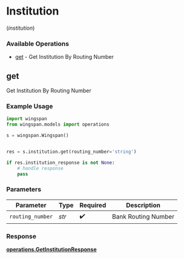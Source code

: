 # Institution
(*institution*)

### Available Operations

* [get](#get) - Get Institution By Routing Number

## get

Get Institution By Routing Number

### Example Usage

```python
import wingspan
from wingspan.models import operations

s = wingspan.Wingspan()


res = s.institution.get(routing_number='string')

if res.institution_response is not None:
    # handle response
    pass
```

### Parameters

| Parameter           | Type                | Required            | Description         |
| ------------------- | ------------------- | ------------------- | ------------------- |
| `routing_number`    | *str*               | :heavy_check_mark:  | Bank Routing Number |


### Response

**[operations.GetInstitutionResponse](../../models/operations/getinstitutionresponse.md)**

